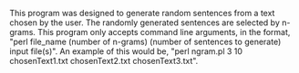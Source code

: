 This program was designed to generate random sentences from a text chosen by the user. The randomly generated sentences are selected by n-grams. This program only accepts command line arguments, in the format, "perl file_name (number of n-grams) (number of sentences to generate) input file(s)". An example of this would be, "perl ngram.pl 3 10 chosenText1.txt chosenText2.txt chosenText3.txt".